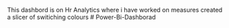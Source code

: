 This dashbord is on Hr Analytics where i have worked on measures created a slicer of switiching colours # Power-Bi-Dashborad
